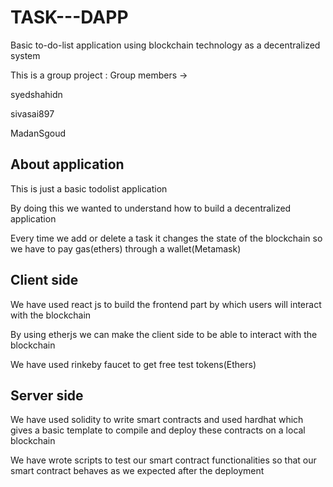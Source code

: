 # TASK---DAPP

Basic to-do-list application using blockchain technology as a decentralized system

This is a group project : Group members ->

syedshahidn

sivasai897

MadanSgoud

## About application
This is just a basic todolist application

By doing this we wanted to understand how to build a decentralized application

Every time we add or delete a task it changes the state of the blockchain so we have to pay gas(ethers) through a wallet(Metamask)

## Client side
We have used react js to build the frontend part by which users will interact with the blockchain

By using etherjs we can make the client side to be able to interact with the blockchain

We have used rinkeby faucet to get free test tokens(Ethers)

## Server side
We have used solidity to write smart contracts and used hardhat which gives a basic template to compile and deploy these contracts on a local blockchain

We have wrote scripts to test our smart contract functionalities so that our smart contract behaves as we expected after the deployment
